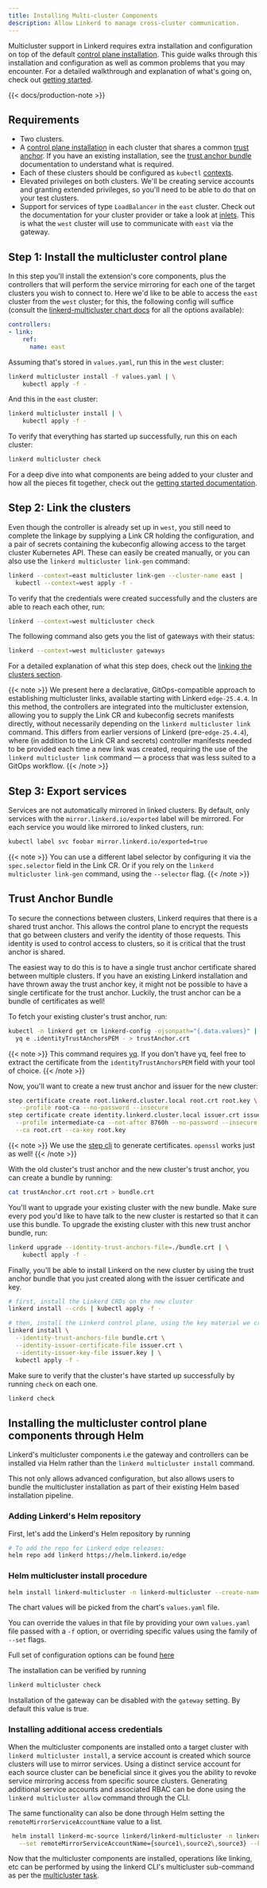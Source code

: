 ```yaml
---
title: Installing Multi-cluster Components
description: Allow Linkerd to manage cross-cluster communication.
---
```


Multicluster support in Linkerd requires extra installation and configuration on
top of the default [control plane installation](install/). This guide
walks through this installation and configuration as well as common problems
that you may encounter. For a detailed walkthrough and explanation of what's
going on, check out [getting started](multicluster/).

{{< docs/production-note >}}

## Requirements

- Two clusters.
- A [control plane installation](install/) in each cluster that shares
  a common
  [trust anchor](generate-certificates/#trust-anchor-certificate).
  If you have an existing installation, see the
  [trust anchor bundle](installing-multicluster/#trust-anchor-bundle)
  documentation to understand what is required.
- Each of these clusters should be configured as `kubectl`
  [contexts](https://kubernetes.io/docs/tasks/access-application-cluster/configure-access-multiple-clusters/).
- Elevated privileges on both clusters. We'll be creating service accounts and
  granting extended privileges, so you'll need to be able to do that on your
  test clusters.
- Support for services of type `LoadBalancer` in the `east` cluster. Check out
  the documentation for your cluster provider or take a look at
  [inlets](https://blog.alexellis.io/ingress-for-your-local-kubernetes-cluster/).
  This is what the `west` cluster will use to communicate with `east` via the
  gateway.

## Step 1: Install the multicluster control plane

In this step you'll install the extension's core components, plus the
controllers that will perform the service mirroring for each one of the target
clusters you wish to connect to. Here we'd like to be able to access the `east`
cluster from the `west` cluster; for this, the following config will suffice
(consult the [linkerd-multicluster chart
docs](https://artifacthub.io/packages/helm/linkerd2-edge/linkerd-multicluster)
for all the options available):

```yaml
controllers:
- link:
    ref:
      name: east
```

Assuming that's stored in `values.yaml`, run this in the `west` cluster:

```bash
linkerd multicluster install -f values.yaml | \
    kubectl apply -f -
```

And this in the `east` cluster:

```bash
linkerd multicluster install | \
    kubectl apply -f -
```

To verify that everything has started up successfully, run this on each cluster:

```bash
linkerd multicluster check
```

For a deep dive into what components are being added to your cluster and how all
the pieces fit together, check out the
[getting started documentation](multicluster/#preparing-your-cluster).

## Step 2: Link the clusters

Even though the controller is already set up in `west`, you still need to
complete the linkage by supplying a Link CR holding the configuration, and a
pair of secrets containing the kubeconfig allowing access to the target cluster
Kubernetes API. These can easily be created manually, or you can also use the
`linkerd multicluster link-gen` command:

```bash
linkerd --context=east multicluster link-gen --cluster-name east |
  kubectl --context=west apply -f -
```

To verify that the credentials were created successfully and the clusters are
able to reach each other, run:

```bash
linkerd --context=west multicluster check
```

The following command also gets you the list of gateways with their status:

```bash
linkerd --context=west multicluster gateways
```

For a detailed explanation of what this step does, check out the
[linking the clusters section](multicluster/#linking-the-clusters).

{{< note >}}
We present here a declarative, GitOps-compatible approach to establishing
multicluster links, available starting with Linkerd `edge-25.4.4`. In this
method, the controllers are integrated into the multicluster extension,
allowing you to supply the Link CR and kubeconfig secrets manifests
directly, without necessarily depending on the `linkerd multicluster link`
command. This differs from earlier versions of Linkerd (pre-`edge-25.4.4`),
where (in addition to the Link CR and secrets) controller manifests needed
to be provided each time a new link was created, requiring the use of the
`linkerd multicluster link` command — a process that was less suited to a
GitOps workflow.
{{< /note >}}

## Step 3: Export services

Services are not automatically mirrored in linked clusters. By default, only
services with the `mirror.linkerd.io/exported` label will be mirrored. For each
service you would like mirrored to linked clusters, run:

```bash
kubectl label svc foobar mirror.linkerd.io/exported=true
```

{{< note >}}
You can use a different label selector by configuring it via the `spec.selector`
field in the Link CR. Or if you rely on the `linkerd multicluster link-gen`
command, using the `--selector` flag.
{{< /note >}}

## Trust Anchor Bundle

To secure the connections between clusters, Linkerd requires that there is a
shared trust anchor. This allows the control plane to encrypt the requests that
go between clusters and verify the identity of those requests. This identity is
used to control access to clusters, so it is critical that the trust anchor is
shared.

The easiest way to do this is to have a single trust anchor certificate shared
between multiple clusters. If you have an existing Linkerd installation and have
thrown away the trust anchor key, it might not be possible to have a single
certificate for the trust anchor. Luckily, the trust anchor can be a bundle of
certificates as well!

To fetch your existing cluster's trust anchor, run:

```bash
kubectl -n linkerd get cm linkerd-config -ojsonpath="{.data.values}" | \
  yq e .identityTrustAnchorsPEM - > trustAnchor.crt
```

{{< note >}} This command requires [yq](https://github.com/mikefarah/yq). If you
don't have yq, feel free to extract the certificate from the `identityTrustAnchorsPEM`
field with your tool of choice.
{{< /note >}}

Now, you'll want to create a new trust anchor and issuer for the new cluster:

```bash
step certificate create root.linkerd.cluster.local root.crt root.key \
   --profile root-ca --no-password --insecure
step certificate create identity.linkerd.cluster.local issuer.crt issuer.key \
  --profile intermediate-ca --not-after 8760h --no-password --insecure \
  --ca root.crt --ca-key root.key
```

{{< note >}} We use the [step cli](https://smallstep.com/cli/) to generate
certificates. `openssl` works just as well! {{< /note >}}

With the old cluster's trust anchor and the new cluster's trust anchor, you can
create a bundle by running:

```bash
cat trustAnchor.crt root.crt > bundle.crt
```

You'll want to upgrade your existing cluster with the new bundle. Make sure
every pod you'd like to have talk to the new cluster is restarted so that it can
use this bundle. To upgrade the existing cluster with this new trust anchor
bundle, run:

```bash
linkerd upgrade --identity-trust-anchors-file=./bundle.crt | \
    kubectl apply -f -
```

Finally, you'll be able to install Linkerd on the new cluster by using the trust
anchor bundle that you just created along with the issuer certificate and key.

```bash
# first, install the Linkerd CRDs on the new cluster
linkerd install --crds | kubectl apply -f -

# then, install the Linkerd control plane, using the key material we created
linkerd install \
  --identity-trust-anchors-file bundle.crt \
  --identity-issuer-certificate-file issuer.crt \
  --identity-issuer-key-file issuer.key | \
  kubectl apply -f -
```

Make sure to verify that the cluster's have started up successfully by running
`check` on each one.

```bash
linkerd check
```

## Installing the multicluster control plane components through Helm

Linkerd's multicluster components i.e the gateway and controllers can be
installed via Helm rather than the `linkerd multicluster install` command.

This not only allows advanced configuration, but also allows users to bundle the
multicluster installation as part of their existing Helm based installation
pipeline.

### Adding Linkerd's Helm repository

First, let's add the Linkerd's Helm repository by running

```bash
# To add the repo for Linkerd edge releases:
helm repo add linkerd https://helm.linkerd.io/edge
```

### Helm multicluster install procedure

```bash
helm install linkerd-multicluster -n linkerd-multicluster --create-namespace linkerd/linkerd-multicluster
```

The chart values will be picked from the chart's `values.yaml` file.

You can override the values in that file by providing your own `values.yaml`
file passed with a `-f` option, or overriding specific values using the family of
`--set` flags.

Full set of configuration options can be found [here](https://github.com/linkerd/linkerd2/tree/main/multicluster/charts/linkerd-multicluster#values)

The installation can be verified by running

```bash
linkerd multicluster check
```

Installation of the gateway can be disabled with the `gateway` setting. By
default this value is true.

### Installing additional access credentials

When the multicluster components are installed onto a target cluster with
`linkerd multicluster install`, a service account is created which source clusters
will use to mirror services.  Using a distinct service account for each source
cluster can be beneficial since it gives you the ability to revoke service mirroring
access from specific source clusters.  Generating additional service accounts
and associated RBAC can be done using the `linkerd multicluster allow` command
through the CLI.

The same functionality can also be done through Helm setting the
`remoteMirrorServiceAccountName` value to a list.

```bash
 helm install linkerd-mc-source linkerd/linkerd-multicluster -n linkerd-multicluster --create-namespace \
   --set remoteMirrorServiceAccountName={source1\,source2\,source3} --kube-context target
```

Now that the multicluster components are installed, operations like linking, etc
can be performed by using the linkerd CLI's multicluster sub-command as per the
[multicluster task](../features/multicluster/).
